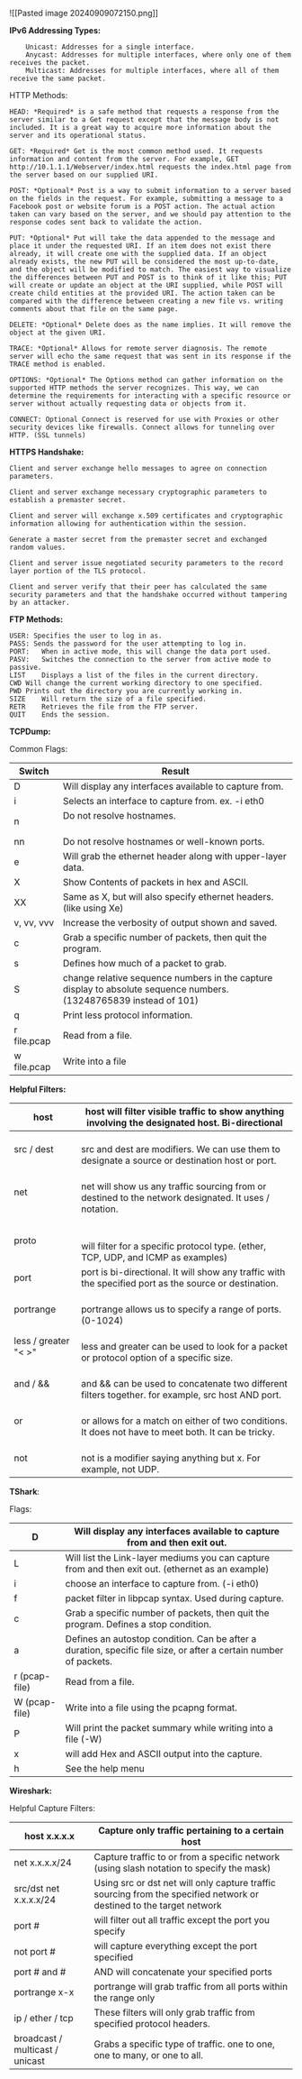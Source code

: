 
![[Pasted image 20240909072150.png]]


**IPv6 Addressing Types:** 

		Unicast: Addresses for a single interface.
		Anycast: Addresses for multiple interfaces, where only one of them receives the packet.
		Multicast: Addresses for multiple interfaces, where all of them receive the same packet.

HTTP Methods: 
		
	HEAD: *Required* is a safe method that requests a response from the server similar to a Get request except that the message body is not included. It is a great way to acquire more information about the server and its operational status.

	GET: *Required* Get is the most common method used. It requests information and content from the server. For example, GET http://10.1.1.1/Webserver/index.html requests the index.html page from the server based on our supplied URI.

	POST: *Optional* Post is a way to submit information to a server based on the fields in the request. For example, submitting a message to a Facebook post or website forum is a POST action. The actual action taken can vary based on the server, and we should pay attention to the response codes sent back to validate the action.

	PUT: *Optional* Put will take the data appended to the message and place it under the requested URI. If an item does not exist there already, it will create one with the supplied data. If an object already exists, the new PUT will be considered the most up-to-date, and the object will be modified to match. The easiest way to visualize the differences between PUT and POST is to think of it like this; PUT will create or update an object at the URI supplied, while POST will create child entities at the provided URI. The action taken can be compared with the difference between creating a new file vs. writing comments about that file on the same page.

	DELETE: *Optional* Delete does as the name implies. It will remove the object at the given URI.

	TRACE: *Optional* Allows for remote server diagnosis. The remote server will echo the same request that was sent in its response if the TRACE method is enabled.

	OPTIONS: *Optional* The Options method can gather information on the supported HTTP methods the server recognizes. This way, we can determine the requirements for interacting with a specific resource or server without actually requesting data or objects from it.

	CONNECT: Optional Connect is reserved for use with Proxies or other security devices like firewalls. Connect allows for tunneling over HTTP. (SSL tunnels)

**HTTPS Handshake:** 

	Client and server exchange hello messages to agree on connection parameters.
    
    Client and server exchange necessary cryptographic parameters to establish a premaster secret.
    
    Client and server will exchange x.509 certificates and cryptographic information allowing for authentication within the session.
    
    Generate a master secret from the premaster secret and exchanged random values.
    
    Client and server issue negotiated security parameters to the record layer portion of the TLS protocol.
    
    Client and server verify that their peer has calculated the same security parameters and that the handshake occurred without tampering by an attacker.

**FTP Methods:** 

	USER: Specifies the user to log in as.
	PASS: Sends the password for the user attempting to log in.
	PORT:	When in active mode, this will change the data port used.
	PASV:	Switches the connection to the server from active mode to passive.
	LIST	Displays a list of the files in the current directory.
	CWD	Will change the current working directory to one specified.
	PWD	Prints out the directory you are currently working in.
	SIZE	Will return the size of a file specified.
	RETR	Retrieves the file from the FTP server.
	QUIT	Ends the session.


**TCPDump:** 

Common Flags: 

| **Switch**   | **Result**                                                                                                             |
|--------------|------------------------------------------------------------------------------------------------------------------------|
| D            | Will display any interfaces available to capture from.<br>                                                             |
| i            | Selects an interface to capture from. ex. -i eth0<br>                                                                  |
| n            | Do not resolve hostnames.<br><br>                                                                                      |
| nn           | Do not resolve hostnames or well-known ports.                                                                          |
| e            | Will grab the ethernet header along with upper-layer data.<br>                                                         |
| X            | Show Contents of packets in hex and ASCII.<br>                                                                         |
| XX           | Same as X, but will also specify ethernet headers. (like using Xe)<br>                                                 |
| v, vv, vvv   | Increase the verbosity of output shown and saved.<br>                                                                  |
| c            | Grab a specific number of packets, then quit the program.<br>                                                          |
| s            | Defines how much of a packet to grab.<br>                                                                              |
| S            | change relative sequence numbers in the capture display to absolute sequence numbers. (13248765839 instead of 101)<br> |
| q            | Print less protocol information.<br>                                                                                   |
| r file.pcap	 | Read from a file.<br>                                                                                                  |
| w file.pcap	 | Write into a file<br>                                                                                                  |


**Helpful Filters:** 


| host                  | host will filter visible traffic to show anything involving the designated host. Bi-directional               |
|-----------------------|---------------------------------------------------------------------------------------------------------------|
| src / dest	           | <br>src and dest are modifiers. We can use them to designate a source or destination host or port.<br>        |
| net	                  | <br>net will show us any traffic sourcing from or destined to the network designated. It uses / notation.<br> |
| proto	                | <br><br>will filter for a specific protocol type. (ether, TCP, UDP, and ICMP as examples)<br>                 |
| port                  | port is bi-directional. It will show any traffic with the specified port as the source or destination.<br>    |
| portrange             | <br>portrange allows us to specify a range of ports. (0-1024)<br>                                             |
| less / greater "< >"	 | <br>less and greater can be used to look for a packet or protocol option of a specific size.<br>              |
| and / &&	             | <br>and && can be used to concatenate two different filters together. for example, src host AND port.<br>     |
| or                    | <br>or allows for a match on either of two conditions. It does not have to meet both. It can be tricky.<br>   |
| not                   | <br>not is a modifier saying anything but x. For example, not UDP.<br>                                        |


**TShark**:  

Flags: 

| D             | Will display any interfaces available to capture from and then exit out.                                          |
|---------------|-------------------------------------------------------------------------------------------------------------------|
| L             | Will list the Link-layer mediums you can capture from and then exit out. (ethernet as an example)                 |
| i             | choose an interface to capture from. (-i eth0)                                                                    |
| f             | packet filter in libpcap syntax. Used during capture.                                                             |
| c             | Grab a specific number of packets, then quit the program. Defines a stop condition.                               |
| a             | Defines an autostop condition. Can be after a duration, specific file size, or after a certain number of packets. |
| r (pcap-file) | Read from a file.                                                                                                 |
| W (pcap-file) | Write into a file using the pcapng format.                                                                        |
| P             | Will print the packet summary while writing into a file (-W)                                                      |
| x             | will add Hex and ASCII output into the capture.                                                                   |
| h             | See the help menu                                                                                                 |


**Wireshark:**

Helpful Capture Filters: 

| host x.x.x.x                    | Capture only traffic pertaining to a certain host                                                                    |
|---------------------------------|----------------------------------------------------------------------------------------------------------------------|
| net x.x.x.x/24                  | Capture traffic to or from a specific network (using slash notation to specify the mask)                             |
| src/dst net x.x.x.x/24          | Using src or dst net will only capture traffic sourcing from the specified network or destined to the target network |
| port #                          | will filter out all traffic except the port you specify                                                              |
| not port #                      | will capture everything except the port specified                                                                    |
| port # and #                    | AND will concatenate your specified ports                                                                            |
| portrange x-x                   | portrange will grab traffic from all ports within the range only                                                     |
| ip / ether / tcp                | These filters will only grab traffic from specified protocol headers.                                                |
| broadcast / multicast / unicast | Grabs a specific type of traffic. one to one, one to many, or one to all.                                            |


